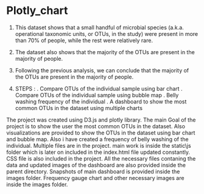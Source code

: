# Plotly_chart

1. This dataset shows that a small handful of microbial species (a.k.a. operational taxonomic units, or OTUs, in the study) were present in more than 70% of people, while the rest were relatively rare.

2. The dataset also shows that the majority of the OTUs are present in the majority of people.

3. Following the previous analysis, we can conclude that the majority of the OTUs are present in the majority of people.

4. STEPS : 
    . Compare OTUs of the individual sample using bar chart
    . Compare OTUs of the individual sample using bubble map
    . Belly washing frequency of the individual
    . A dashboard to show the most common OTUs in the dataset using multiple charts

The project was created using D3.js and plotly library. The main Goal of the project is to show the user the most common OTUs in the dataset. Also visualizations are provided to show the OTUs in the dataset using bar chart and bubble map. Also i have created a frequency of belly washing of the individual. Multiple files are in the project. main work is inside the static\js folder which is later on included in the index.html file updated constantly. CSS file is also included in the project. All the necessary files contaning the data and updated images of the dashboard are also provided inside the parent directory. Snapshots of main dashboard is provided inside the images folder. Frequency gauge chart and other necessary images are inside the images folder.
 
